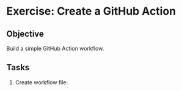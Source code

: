 # Exercise: Create a GitHub Action

## Objective
Build a simple GitHub Action workflow.

## Tasks
1. Create workflow file:
